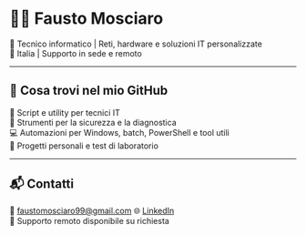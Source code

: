 # 👨‍💻 Fausto Mosciaro

🎯 Tecnico informatico | Reti, hardware e soluzioni IT personalizzate  
📍 Italia | Supporto in sede e remoto

---

## 🔧 Cosa trovi nel mio GitHub

🚀 Script e utility per tecnici IT  
🔐 Strumenti per la sicurezza e la diagnostica  
💻 Automazioni per Windows, batch, PowerShell e tool utili  
🧠 Progetti personali e test di laboratorio

---

## 📬 Contatti

📧 faustomosciaro99@gmail.com
🌐 [LinkedIn](https://www.linkedin.com/in/fausto-mosciaro-a94212264)  
📱 Supporto remoto disponibile su richiesta
